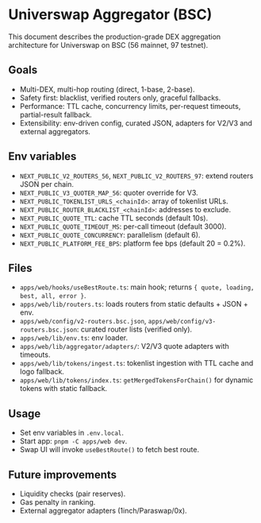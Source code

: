 # Universwap Aggregator (BSC)

This document describes the production-grade DEX aggregation architecture for Universwap on BSC (56 mainnet, 97 testnet).

## Goals
- Multi-DEX, multi-hop routing (direct, 1-base, 2-base).
- Safety first: blacklist, verified routers only, graceful fallbacks.
- Performance: TTL cache, concurrency limits, per-request timeouts, partial-result fallback.
- Extensibility: env-driven config, curated JSON, adapters for V2/V3 and external aggregators.

## Env variables
- `NEXT_PUBLIC_V2_ROUTERS_56`, `NEXT_PUBLIC_V2_ROUTERS_97`: extend routers JSON per chain.
- `NEXT_PUBLIC_V3_QUOTER_MAP_56`: quoter override for V3.
- `NEXT_PUBLIC_TOKENLIST_URLS_<chainId>`: array of tokenlist URLs.
- `NEXT_PUBLIC_ROUTER_BLACKLIST_<chainId>`: addresses to exclude.
- `NEXT_PUBLIC_QUOTE_TTL`: cache TTL seconds (default 10s).
- `NEXT_PUBLIC_QUOTE_TIMEOUT_MS`: per-call timeout (default 3000).
- `NEXT_PUBLIC_QUOTE_CONCURRENCY`: parallelism (default 6).
- `NEXT_PUBLIC_PLATFORM_FEE_BPS`: platform fee bps (default 20 = 0.2%).

## Files
- `apps/web/hooks/useBestRoute.ts`: main hook; returns `{ quote, loading, best, all, error }`.
- `apps/web/lib/routers.ts`: loads routers from static defaults + JSON + env.
- `apps/web/config/v2-routers.bsc.json`, `apps/web/config/v3-routers.bsc.json`: curated router lists (verified only).
- `apps/web/lib/env.ts`: env loader.
- `apps/web/lib/aggregator/adapters/`: V2/V3 quote adapters with timeouts.
- `apps/web/lib/tokens/ingest.ts`: tokenlist ingestion with TTL cache and logo fallback.
- `apps/web/lib/tokens/index.ts`: `getMergedTokensForChain()` for dynamic tokens with static fallback.

## Usage
- Set env variables in `.env.local`.
- Start app: `pnpm -C apps/web dev`.
- Swap UI will invoke `useBestRoute()` to fetch best route.

## Future improvements
- Liquidity checks (pair reserves).
- Gas penalty in ranking.
- External aggregator adapters (1inch/Paraswap/0x).
